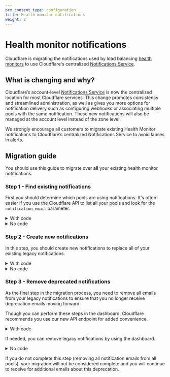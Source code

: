 ```yaml
---
pcx_content_type: configuration
title: Health monitor notifications
weight: 2
---
```


# Health monitor notifications

Cloudflare is migrating the notifications used by load balancing [health monitors](/load-balancing/understand-basics/monitors/) to use Cloudflare's centralized [Notifications Service](/fundamentals/notifications/).

## What is changing and why?

Cloudflare’s account-level [Notifications Service](/fundamentals/notifications/) is now the centralized location for most Cloudflare services. This change promotes consistency and streamlined administration, as well as gives you more options for notification delivery such as configuring webhooks or associating multiple pools with the same notification. These new notifications will also be managed at the account level instead of the zone level.

We strongly encourage all customers to migrate existing Health Monitor notifications to Cloudflare’s centralized Notifications Service to avoid lapses in alerts.

## Migration guide

You should use this guide to migrate over **all** your existing health monitor notifications.

### Step 1 - Find existing notifications

First you should determine which pools are using notifications. It's often easier if you use the Cloudflare API to list all your pools and look for the `notification_email` parameter.

<details>
<summary>With code</summary>
<div>

Use the [Cloudflare API](https://api.cloudflare.com/#account-load-balancer-pools-list-pools) to list all your pools and then look for whether each pool has a value for the `notification_email` parameter.

```json
---
header: Request
---
curl -X GET "https://api.cloudflare.com/client/v4/accounts/:account_id/load_balancers/pools" \
    -H "X-Auth-Email: user@cloudflare.com" \
    -H "X-Auth-Key: REDACTED" \
    -H "Content-Type: application/json" | jq '.result[] | select(.notification_email != "") | {name, notification_email}'
```

```json
---
header: Response
---
{
  "success": true,
  "errors": [],
  "messages": [],
  "result": [
    {
        "name": "pool-one",
        "notification_email": "example@cloudflare.com"
    }
    {
        "name": "pool-two",
        "notification_email": "example@cloudflare.com"
    }
    {
        "name": "pool-three",
        "notification_email": "example@cloudflare.com"
    }
    {
        "name": "pool-four",
        "notification_email": "example@cloudflare.com"
    }
  ]
}
```

</div>
</details>

<details>
<summary>No code</summary>

<div>

To find pools with existing notifications in the dashboard:

1. Log into the [Cloudflare dashboard](https://dash.cloudflare.com) and select your account and domain.
2. Go to **Traffic** > **Load Balancing**.
3. Click **Manage Pools**.
4. On a pool, click **Edit**.
5. For **Health Check Notifications**, check the value is toggled to **On** and an email address is present in the **Notification email address** field.

</div>
</details>

### Step 2 - Create new notifications

In this step, you should create new notifications to replace all of your existing legacy notifications.

<details>
<summary>With code</summary>

<div>

If using the Cloudflare API, [re-create all your existing notifications](https://api.cloudflare.com/#notification-policies-create-a-notification-policy) with the following parameters specified:

```json
"alert_type": "load_balancing_health_alert",
"filters": {
    "pool_id": <<ARRAY_OF_INCLUDED_POOL_IDS>>,
    "new_health": <<ARRAY_OF_STATUS_TRIGGERS>> ["Unhealthy", "Healthy"],
    "event_source": <<ARRAY_OF_OBJECTS_WATCHED>> ["pool", "origin"]
}
```

</div>
</details>

<details>
<summary>No code</summary>

<div>

On the pool you located in [Step 1](#step-1---find-existing-notifications), look for **Pool Notifications**. Click **Create a Health Alert** to start [creating a notification](/fundamentals/notifications/create-notifications/).

</div>
</details>

### Step 3 - Remove deprecated notifications

As the final step in the migration process, you need to remove all emails from your legacy notifications to ensure that you no longer receive deprecation emails moving forward.

Though you can perform these steps in the dashboard, Cloudflare recommends you use our new API endpoint for added convenience.

<details>
<summary>With code</summary>

<div>

If using the Cloudflare API, we recently added a [`PATCH`](https://api.cloudflare.com/#account-load-balancer-pools-patch-pools) endpoint so you can easily remove email notifications from multiple pools at the same time.

```json
---
header: Request
---
curl -X PATCH "https://api.cloudflare.com/client/v4/accounts/:account_identifier/load_balancers/pools" \
-H "X-Auth-Email: user@cloudflare.com" \
-H "X-Auth-Key: REDACTED" \
-H "Content-Type: application/json" \
--data '{
    "notification_email":""
}'
```

This API call supports the standard pagination query parameters, either `limit/offset` or `per_page/page`, so by default it only updates the first 25 pools listed. To make sure you update all your pools, you may want to adjust your API call so it loops through various pages or includes a larger number of pools with each request.

</div>
</details>

If needed, you can remove legacy notifications by using the dashboard.

<details>
<summary>No code</summary>

<div>

Once you created your new notification in [Step 2](#step-2---create-new-notifications), you will return to the pool you were editing previously. To disable the deprecated notifications, toggle the **Health Check Notifications** on your pool to **Off**.

</div>
</details>

If you do not complete this step (removing all notification emails from all pools), your migration will not be considered complete and you will continue to receive for additional emails about this deprecation.